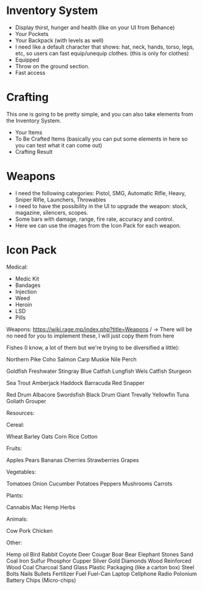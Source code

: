 # Inventory System

- Display thirst, hunger and health (like on your UI from Behance)
- Your Pockets
- Your Backpack (with levels as well)
- I need like a default character that shows: hat, neck, hands, torso, legs, etc, so users can fast equip/unequip clothes. (this is only for clothes)
- Equipped
- Throw on the ground section.
- Fast access

# Crafting

This one is going to be pretty simple, and you can also take elements from the Inventory System.

- Your Items
- To Be Crafted Items (basically you can put some elements in here so you can test what it can come out)
- Crafting Result

# Weapons

- I need the following categories: Pistol, SMG, Automatic Rifle, Heavy, Sniper Rifle, Launchers, Throwables
- I need to have the possibility in the UI to upgrade the weapon: stock, magazine, silencers, scopes. 
- Some bars with damage, range, fire rate, accuracy and control.
- Here we can use the images from the Icon Pack for each weapon.

# Icon Pack


Medical:

- Medic Kit
- Bandages
- Injection
- Weed
- Heroin
- LSD
- Pills

Weapons: 
https://wiki.rage.mp/index.php?title=Weapons / -> There will be no need for you to implement these, I will just copy them from here

Fishes (I know, a lot of them but we're trying to be diversified a little):

Northern Pike
Coho Salmon
Carp
Muskie
Nile Perch

Goldfish
Freshwater Stingray
Blue Catfish
Lungfish
Wels Catfish
Sturgeon

Sea Trout
Amberjack
Haddock
Barracuda
Red Snapper

Red Drum
Albacore
Swordsfish
Black Drum
Giant Trevally
Yellowfin Tuna
Goliath Grouper

Resources:


Cereal:

Wheat
Barley
Oats
Corn
Rice
Cotton


Fruits:

Apples
Pears
Bananas
Cherries
Strawberries
Grapes

Vegetables:

Tomatoes
Onion
Cucumber
Potatoes
Peppers
Mushrooms
Carrots


Plants:

Cannabis
Mac
Hemp
Herbs


Animals:

Cow
Pork
Chicken

Other:

Hemp oil
Bird
Rabbit
Coyote
Deer
Cougar
Boar
Bear
Elephant
Stones
Sand
Coal
Iron
Sulfur
Phosphor
Cupper
Silver
Gold
Diamonds
Wood
Reinforced Wood
Coal
Charcoal 
Sand
Glass
Plastic
Packaging (like a carton box)
Steel
Bolts
Nails
Bullets
Fertilizer
Fuel
Fuel-Can
Laptop
Cellphone
Radio
Polonium
Battery
Chips (Micro-chips)





